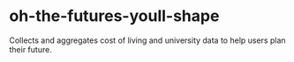 # oh-the-futures-youll-shape
 Collects and aggregates cost of living and university data to help users plan their future.
